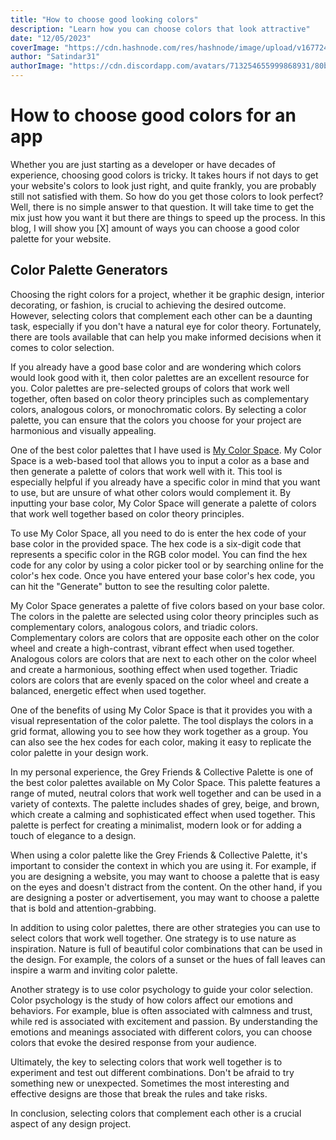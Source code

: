 ```yaml
---
title: "How to choose good looking colors"
description: "Learn how you can choose colors that look attractive"
date: "12/05/2023"
coverImage: "https://cdn.hashnode.com/res/hashnode/image/upload/v1677245130290/fd97fd66-d9dd-4723-bad6-c185240a4d05.png?w=1600&h=840&fit=crop&crop=entropy&auto=compress,format&format=webp"
author: "Satindar31"
authorImage: "https://cdn.discordapp.com/avatars/713254655999868931/80b66fbc659acf9d65eb4464e30ef365.webp?size=4096"
---
```

# How to choose good colors for an app
Whether you are just starting as a developer or have decades of experience, choosing good colors is tricky. It takes hours if not days to get your website's colors to look just right, and quite frankly, you are probably still not satisfied with them. So how do you get those colors to look perfect? Well, there is no simple answer to that question. It will take time to get the mix just how you want it but there are things to speed up the process. In this blog, I will show you \[X\] amount of ways you can choose a good color palette for your website.

## Color Palette Generators

Choosing the right colors for a project, whether it be graphic design, interior decorating, or fashion, is crucial to achieving the desired outcome. However, selecting colors that complement each other can be a daunting task, especially if you don't have a natural eye for color theory. Fortunately, there are tools available that can help you make informed decisions when it comes to color selection.

If you already have a good base color and are wondering which colors would look good with it, then color palettes are an excellent resource for you. Color palettes are pre-selected groups of colors that work well together, often based on color theory principles such as complementary colors, analogous colors, or monochromatic colors. By selecting a color palette, you can ensure that the colors you choose for your project are harmonious and visually appealing.

One of the best color palettes that I have used is [My Color Space](https://mycolor.space). My Color Space is a web-based tool that allows you to input a color as a base and then generate a palette of colors that work well with it. This tool is especially helpful if you already have a specific color in mind that you want to use, but are unsure of what other colors would complement it. By inputting your base color, My Color Space will generate a palette of colors that work well together based on color theory principles.

To use My Color Space, all you need to do is enter the hex code of your base color in the provided space. The hex code is a six-digit code that represents a specific color in the RGB color model. You can find the hex code for any color by using a color picker tool or by searching online for the color's hex code. Once you have entered your base color's hex code, you can hit the "Generate" button to see the resulting color palette.

My Color Space generates a palette of five colors based on your base color. The colors in the palette are selected using color theory principles such as complementary colors, analogous colors, and triadic colors. Complementary colors are colors that are opposite each other on the color wheel and create a high-contrast, vibrant effect when used together. Analogous colors are colors that are next to each other on the color wheel and create a harmonious, soothing effect when used together. Triadic colors are colors that are evenly spaced on the color wheel and create a balanced, energetic effect when used together.

One of the benefits of using My Color Space is that it provides you with a visual representation of the color palette. The tool displays the colors in a grid format, allowing you to see how they work together as a group. You can also see the hex codes for each color, making it easy to replicate the color palette in your design work.

In my personal experience, the Grey Friends & Collective Palette is one of the best color palettes available on My Color Space. This palette features a range of muted, neutral colors that work well together and can be used in a variety of contexts. The palette includes shades of grey, beige, and brown, which create a calming and sophisticated effect when used together. This palette is perfect for creating a minimalist, modern look or for adding a touch of elegance to a design.

When using a color palette like the Grey Friends & Collective Palette, it's important to consider the context in which you are using it. For example, if you are designing a website, you may want to choose a palette that is easy on the eyes and doesn't distract from the content. On the other hand, if you are designing a poster or advertisement, you may want to choose a palette that is bold and attention-grabbing.

In addition to using color palettes, there are other strategies you can use to select colors that work well together. One strategy is to use nature as inspiration. Nature is full of beautiful color combinations that can be used in the design. For example, the colors of a sunset or the hues of fall leaves can inspire a warm and inviting color palette.

Another strategy is to use color psychology to guide your color selection. Color psychology is the study of how colors affect our emotions and behaviors. For example, blue is often associated with calmness and trust, while red is associated with excitement and passion. By understanding the emotions and meanings associated with different colors, you can choose colors that evoke the desired response from your audience.

Ultimately, the key to selecting colors that work well together is to experiment and test out different combinations. Don't be afraid to try something new or unexpected. Sometimes the most interesting and effective designs are those that break the rules and take risks.

In conclusion, selecting colors that complement each other is a crucial aspect of any design project.
